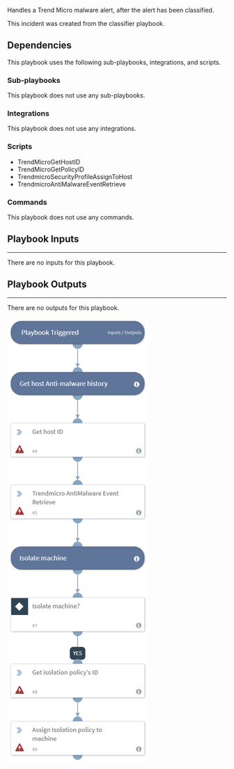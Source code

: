 Handles a Trend Micro malware alert, after the alert has been classified.

This incident was created from the classifier playbook.

## Dependencies
This playbook uses the following sub-playbooks, integrations, and scripts.

### Sub-playbooks
This playbook does not use any sub-playbooks.

### Integrations
This playbook does not use any integrations.

### Scripts
* TrendMicroGetHostID
* TrendMicroGetPolicyID
* TrendmicroSecurityProfileAssignToHost
* TrendmicroAntiMalwareEventRetrieve

### Commands
This playbook does not use any commands.

## Playbook Inputs
---
There are no inputs for this playbook.

## Playbook Outputs
---
There are no outputs for this playbook.

![TrendMicro_Malware_Alert](https://raw.githubusercontent.com/demisto/content/1bdd5229392bd86f0cc58265a24df23ee3f7e662/docs/images/playbooks/TrendMicro_Malware_Alert.png)
